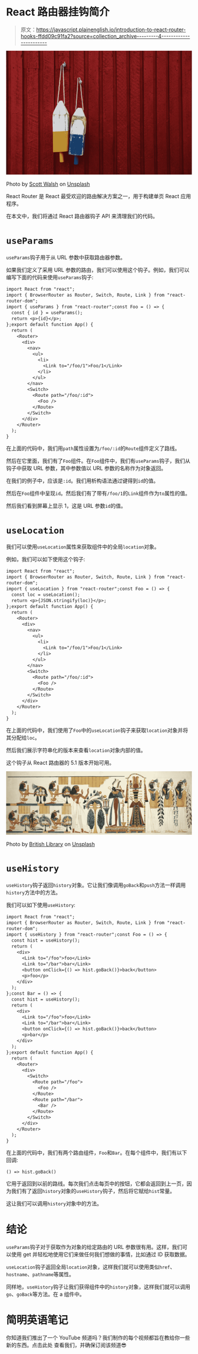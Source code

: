 # React 路由器挂钩简介

> 原文：<https://javascript.plainenglish.io/introduction-to-react-router-hooks-ffdd09c91fa2?source=collection_archive---------4----------------------->

![](img/8cf7a3b2ac7e55c0e8da033f831a0b31.png)

Photo by [Scott Walsh](https://unsplash.com/@outsighted?utm_source=medium&utm_medium=referral) on [Unsplash](https://unsplash.com?utm_source=medium&utm_medium=referral)

React Router 是 React 最受欢迎的路由解决方案之一，用于构建单页 React 应用程序。

在本文中，我们将通过 React 路由器钩子 API 来清理我们的代码。

# `useParams`

`useParams`钩子用于从 URL 参数中获取路由器参数。

如果我们定义了采用 URL 参数的路由，我们可以使用这个钩子。例如，我们可以编写下面的代码来使用`useParams`钩子:

```
import React from "react";
import { BrowserRouter as Router, Switch, Route, Link } from "react-router-dom";
import { useParams } from "react-router";const Foo = () => {
  const { id } = useParams();
  return <p>{id}</p>;
};export default function App() {
  return (
    <Router>
      <div>
        <nav>
          <ul>
            <li>
              <Link to="/foo/1">Foo/1</Link>
            </li>
          </ul>
        </nav>
        <Switch>
          <Route path="/foo/:id">
            <Foo />
          </Route>
        </Switch>
      </div>
    </Router>
  );
}
```

在上面的代码中，我们用`path`属性设置为`/foo/:id`的`Route`组件定义了路线。

然后在它里面，我们有了`Foo`组件。在`Foo`组件中，我们有`useParams`钩子，我们从钩子中获取 URL 参数，其中参数值以 URL 参数的名称作为对象返回。

在我们的例子中，应该是`:id`。我们用析构语法通过键得到`id`的值。

然后在`Foo`组件中呈现`id`。然后我们有了带有`/foo/1`的`Link`组件作为`to`属性的值。

然后我们看到屏幕上显示 1，这是 URL 参数`id`的值。

# `useLocation`

我们可以使用`useLocation`属性来获取组件中的全局`location`对象。

例如，我们可以如下使用这个钩子:

```
import React from "react";
import { BrowserRouter as Router, Switch, Route, Link } from "react-router-dom";
import { useLocation } from "react-router";const Foo = () => {
  const loc = useLocation();
  return <p>{JSON.stringify(loc)}</p>;
};export default function App() {
  return (
    <Router>
      <div>
        <nav>
          <ul>
            <li>
              <Link to="/foo/1">Foo/1</Link>
            </li>
          </ul>
        </nav>
        <Switch>
          <Route path="/foo/:id">
            <Foo />
          </Route>
        </Switch>
      </div>
    </Router>
  );
}
```

在上面的代码中，我们使用了`Foo`中的`useLocation`钩子来获取`location`对象并将其分配给`loc`。

然后我们展示字符串化的版本来查看`location`对象内部的值。

这个钩子从 React 路由器的 5.1 版本开始可用。

![](img/3ca6895ad4cb0a4a4a268085598d8a5b.png)

Photo by [British Library](https://unsplash.com/@britishlibrary?utm_source=medium&utm_medium=referral) on [Unsplash](https://unsplash.com?utm_source=medium&utm_medium=referral)

# `useHistory`

`useHistory`钩子返回`history`对象。它让我们像调用`goBack`和`push`方法一样调用`history`方法中的方法。

我们可以如下使用`useHistory`:

```
import React from "react";
import { BrowserRouter as Router, Switch, Route, Link } from "react-router-dom";
import { useHistory } from "react-router";const Foo = () => {
  const hist = useHistory();
  return (
    <div>
      <Link to="/foo">foo</Link>
      <Link to="/bar">bar</Link>
      <button onClick={() => hist.goBack()}>back</button>
      <p>foo</p>
    </div>
  );
};const Bar = () => {
  const hist = useHistory();
  return (
    <div>
      <Link to="/foo">foo</Link>
      <Link to="/bar">bar</Link>
      <button onClick={() => hist.goBack()}>back</button>
      <p>bar</p>
    </div>
  );
};export default function App() {
  return (
    <Router>
      <div>
        <Switch>
          <Route path="/foo">
            <Foo />
          </Route>
          <Route path="/bar">
            <Bar />
          </Route>
        </Switch>
      </div>
    </Router>
  );
}
```

在上面的代码中，我们有两个路由组件，`Foo`和`Bar`。在每个组件中，我们有以下回调:

```
() => hist.goBack()
```

它用于返回到以前的路线。每次我们点击每页中的按钮，它都会返回到上一页，因为我们有了返回`history`对象的`useHistory`钩子，然后将它赋给`hist`常量。

这让我们可以调用`history`对象中的方法。

# 结论

`useParams`钩子对于获取作为对象的给定路由的 URL 参数很有用。这样，我们可以使用 get 并轻松地使用它们来做任何我们想做的事情，比如通过 ID 获取数据。

`useLocation`钩子返回全局`location`对象，这样我们就可以使用类似`href`、`hostname`、`pathname`等属性。

同样地，`useHistory`钩子让我们获得组件中的`history`对象，这样我们就可以调用`go`、`goBack`等方法。在 a 组件中。

# 简明英语笔记

你知道我们推出了一个 YouTube 频道吗？我们制作的每个视频都旨在教给你一些新的东西。点击此处 查看我们，并确保订阅该频道😎